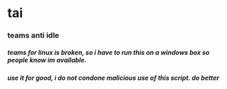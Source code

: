 # tai

### teams anti idle

##### teams for linux is broken, so i have to run this on a windows box so people know im available. 
##### use it for good, i do not condone malicious use of this script. do better
